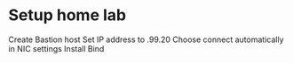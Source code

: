 # Setup home lab

Create Bastion host
  Set IP address to .99.20
  Choose connect automatically in NIC settings
  Install Bind

